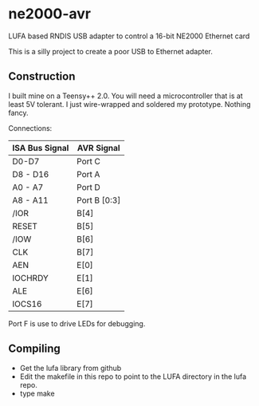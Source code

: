 # ne2000-avr
LUFA based RNDIS USB adapter to control a 16-bit NE2000 Ethernet card

This is a silly project to create a poor USB to Ethernet adapter.

## Construction

I built mine on a Teensy++ 2.0.  You will need a microcontroller that is at least 5V tolerant.  I just wire-wrapped and soldered my prototype.  Nothing fancy.

Connections:

| ISA Bus Signal | AVR Signal |
|----------------|------------|
| D0-D7          | Port C     |
| D8 - D16       | Port A     |
| A0 - A7        | Port D     |
| A8 - A11       | Port B [0:3] |
| /IOR           | B[4]       |
| RESET          | B[5]       |
| /IOW           | B[6]       |
| CLK            | B[7]       |
| AEN            | E[0]       |
| IOCHRDY        | E[1]       |
| ALE            | E[6]       |
| IOCS16         | E[7]       |

Port F is use to drive LEDs for debugging.





## Compiling

 - Get the lufa library from github
 - Edit the makefile in this repo to point to the LUFA directory in the lufa repo.
 - type make

